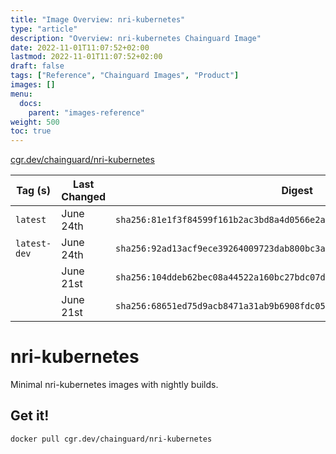 ```yaml
---
title: "Image Overview: nri-kubernetes"
type: "article"
description: "Overview: nri-kubernetes Chainguard Image"
date: 2022-11-01T11:07:52+02:00
lastmod: 2022-11-01T11:07:52+02:00
draft: false
tags: ["Reference", "Chainguard Images", "Product"]
images: []
menu:
  docs:
    parent: "images-reference"
weight: 500
toc: true
---
```


[cgr.dev/chainguard/nri-kubernetes](https://github.com/chainguard-images/images/tree/main/images/nri-kubernetes)

| Tag (s)       | Last Changed | Digest                                                                    |
|---------------|--------------|---------------------------------------------------------------------------|
|  `latest`     | June 24th    | `sha256:81e1f3f84599f161b2ac3bd8a4d0566e2a5305601017c9624708e828e4603988` |
|  `latest-dev` | June 24th    | `sha256:92ad13acf9ece39264009723dab800bc3ab3c8854f998d1f44f996dbe8b493a9` |
|               | June 21st    | `sha256:104ddeb62bec08a44522a160bc27bdc07d234c7278327730aecc0bed0db4d112` |
|               | June 21st    | `sha256:68651ed75d9acb8471a31ab9b6908fdc05076d5c0ecd6c8e748153e47abd9221` |

# nri-kubernetes

Minimal nri-kubernetes images with nightly builds.

## Get it!

```shell
docker pull cgr.dev/chainguard/nri-kubernetes
```

